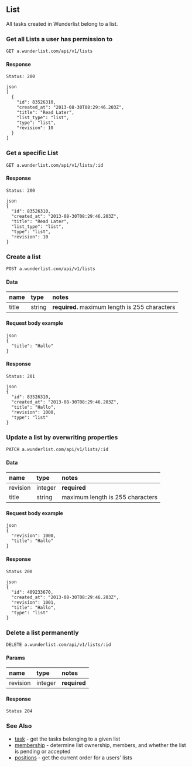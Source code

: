 ## List

All tasks created in Wunderlist belong to a list.

### Get all Lists a user has permission to

    GET a.wunderlist.com/api/v1/lists

#### Response

    Status: 200

    json
    [
      {
        "id": 83526310,
        "created_at": "2013-08-30T08:29:46.203Z",
        "title": "Read Later",
        "list_type": "list",
        "type": "list",
        "revision": 10
      }
    ]

### Get a specific List

    GET a.wunderlist.com/api/v1/lists/:id

#### Response

    Status: 200

    json
    {
      "id": 83526310,
      "created_at": "2013-08-30T08:29:46.203Z",
      "title": "Read Later",
      "list_type": "list",
      "type": "list",
      "revision": 10
    }
<!-- 
### Get a List's Task Counts

    GET a.wunderlist.com/api/v1/lists/tasks_count

#### Params

name      | type    | notes
:---------|:--------|:------------
list_id   | integer | **required**

#### Response

    Status: 200

    json
    {
      "id": 83526310,
      "completed_count": 100,
      "uncompleted_count": 200,
      "type": "tasks_count"
    } -->

### Create a list

    POST a.wunderlist.com/api/v1/lists

#### Data

name      | type    | notes
:---------|:--------|:------------
title     | string  | **required.** maximum length is 255 characters

#### Request body example

    json
    {
      "title": "Hallo"
    }


#### Response

    Status: 201

    json
    {
      "id": 83526310,
      "created_at": "2013-08-30T08:29:46.203Z",
      "title": "Hallo",
      "revision": 1000,
      "type": "list"
    }

### Update a list by overwriting properties

    PATCH a.wunderlist.com/api/v1/lists/:id

#### Data

name      | type    | notes
:---------|:--------|:------------
revision  | integer | **required**
title     | string  | maximum length is 255 characters

#### Request body example

    json
    {
      "revision": 1000,
      "title": "Hallo"
    }

#### Response

    Status 200

    json
    {
      "id": 409233670,
      "created_at": "2013-08-30T08:29:46.203Z",
      "revision": 1001,
      "title": "Hallo",
      "type": "list"
    }

### Delete a list permanently

    DELETE a.wunderlist.com/api/v1/lists/:id

#### Params

name      | type    | notes
:---------|:--------|:------------
revision  | integer | **required**

#### Response

    Status 204

### See Also

  - [task](/documentation/endpoints/task) - get the tasks belonging to a given list
  - [membership](/documentation/endpoints/membership) - determine list ownership, members, and whether the list is pending or accepted
  - [positions](/documentation/endpoints/positions) - get the current order for a users' lists
